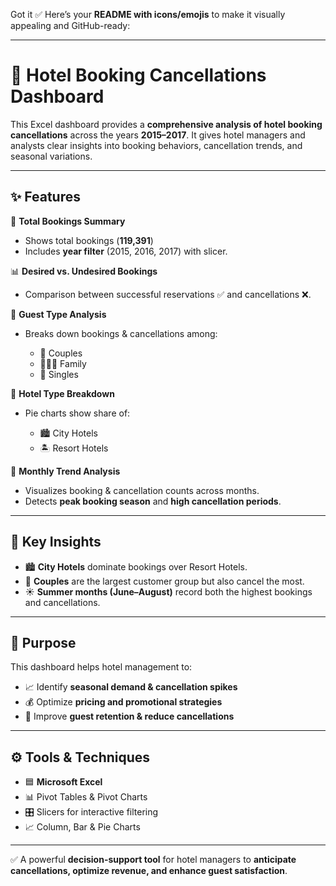 Got it ✅ Here’s your **README with icons/emojis** to make it visually appealing and GitHub-ready:

---

# 🏨 Hotel Booking Cancellations Dashboard

This Excel dashboard provides a **comprehensive analysis of hotel booking cancellations** across the years **2015–2017**. It gives hotel managers and analysts clear insights into booking behaviors, cancellation trends, and seasonal variations.

---

## ✨ Features

📌 **Total Bookings Summary**

* Shows total bookings (**119,391**)
* Includes **year filter** (2015, 2016, 2017) with slicer.

📊 **Desired vs. Undesired Bookings**

* Comparison between successful reservations ✅ and cancellations ❌.

👥 **Guest Type Analysis**

* Breaks down bookings & cancellations among:

  * 💑 Couples
  * 👨‍👩‍👧 Family
  * 🧍 Singles

🏨 **Hotel Type Breakdown**

* Pie charts show share of:

  * 🏙️ City Hotels
  * 🏝️ Resort Hotels

📅 **Monthly Trend Analysis**

* Visualizes booking & cancellation counts across months.
* Detects **peak booking season** and **high cancellation periods**.

---

## 🔎 Key Insights

* 🏙️ **City Hotels** dominate bookings over Resort Hotels.
* 💑 **Couples** are the largest customer group but also cancel the most.
* ☀️ **Summer months (June–August)** record both the highest bookings and cancellations.

---

## 🎯 Purpose

This dashboard helps hotel management to:

* 📈 Identify **seasonal demand & cancellation spikes**
* 💰 Optimize **pricing and promotional strategies**
* 🙌 Improve **guest retention & reduce cancellations**

---

## ⚙️ Tools & Techniques

* 🟦 **Microsoft Excel**
* 📊 Pivot Tables & Pivot Charts
* 🎛️ Slicers for interactive filtering
* 📈 Column, Bar & Pie Charts

---

✅ A powerful **decision-support tool** for hotel managers to **anticipate cancellations, optimize revenue, and enhance guest satisfaction**.

